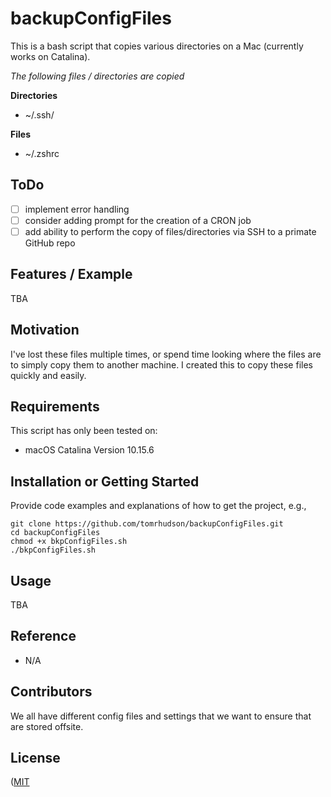 # backupConfigFiles
This is a bash script that copies various directories on a Mac (currently works on Catalina).

*The following files / directories are copied*

**Directories**
+ ~/.ssh/

**Files**
+ ~/.zshrc

## ToDo

- [ ] implement error handling
- [ ] consider adding prompt for the creation of a CRON job
- [ ] add ability to perform the copy of files/directories via SSH to a primate GitHub repo

## Features / Example
TBA

## Motivation

I've lost these files multiple times, or spend time looking where the files are to simply copy them to another machine. I created this to copy these files quickly and easily.

## Requirements
This script has only been tested on:
+ macOS Catalina Version 10.15.6

## Installation or Getting Started

Provide code examples and explanations of how to get the project, e.g.,

	git clone https://github.com/tomrhudson/backupConfigFiles.git
    cd backupConfigFiles
    chmod +x bkpConfigFiles.sh
    ./bkpConfigFiles.sh

## Usage

TBA

## Reference

+ N/A

## Contributors

We all have different config files and settings that we want to ensure that are stored offsite.

## License

([MIT](http://opensource.org/licenses/mit-license.php)
